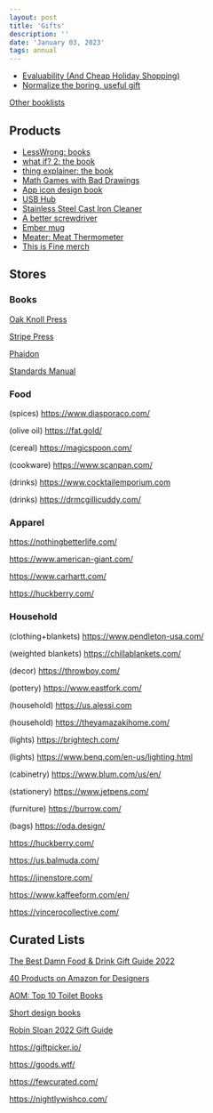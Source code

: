 ```yaml
---
layout: post
title: 'Gifts'
description: ''
date: 'January 03, 2023'
tags: annual
---
```


- [Evaluability (And Cheap Holiday Shopping)](https://www.lesswrong.com/posts/3T6p93Mut7G8qdkAs/evaluability-and-cheap-holiday-shopping)
- [Normalize the boring, useful gift](https://critter.blog/2022/11/24/normalize-the-boring-useful-gift/)

[Other booklists](/booklists/)

## Products

- [LessWrong: books](https://www.lesswrong.com/books)
- [what if? 2: the book](https://xkcd.com/what-if-2/)
- [thing explainer: the book](https://xkcd.com/thing-explainer/)
- [Math Games with Bad Drawings](https://mathwithbaddrawings.com/2022/01/19/math-games-with-bad-drawings-2/)
- [App icon design book](https://www.appiconbook.com/)
- [USB Hub](https://www.caldigit.com/thunderbolt-4-element-hub/)
- [Stainless Steel Cast Iron Cleaner](https://www.amazon.com/Ringer-Original-Stainless-Cleaner-Patented/dp/B00FKBR1ZG/)
- [A better screwdriver](https://kottke.org/22/03/a-better-screwdriver)
- [Ember mug](https://ember.com/)
- [Meater: Meat Thermometer](https://meater.com/)
- [This is Fine merch](https://topatoco.com/collections/this-is-fine)

## Stores

### Books

[Oak Knoll Press](https://www.oakknoll.com/)

[Stripe Press](https://press.stripe.com/)

[Phaidon](https://www.phaidon.com/)

[Standards Manual](https://standardsmanual.com/)

### Food

(spices) https://www.diasporaco.com/

(olive oil) https://fat.gold/

(cereal) https://magicspoon.com/

(cookware) https://www.scanpan.com/

(drinks) https://www.cocktailemporium.com

(drinks) https://drmcgillicuddy.com/

### Apparel

https://nothingbetterlife.com/

https://www.american-giant.com/

https://www.carhartt.com/

https://huckberry.com/

### Household

(clothing+blankets) https://www.pendleton-usa.com/

(weighted blankets) https://chillablankets.com/

(decor) https://throwboy.com/

(pottery) https://www.eastfork.com/

(household) https://us.alessi.com

(household) https://theyamazakihome.com/

(lights) https://brightech.com/

(lights) https://www.benq.com/en-us/lighting.html

(cabinetry) https://www.blum.com/us/en/

(stationery) https://www.jetpens.com/

(furniture) https://burrow.com/

(bags) https://oda.design/

https://huckberry.com/

https://us.balmuda.com/

https://jinenstore.com/

https://www.kaffeeform.com/en/

https://vincerocollective.com/

## Curated Lists

[The Best Damn Food & Drink Gift Guide 2022](https://sparktoro.com/blog/the-best-damn-food-drink-gift-guide-2022/)

[40 Products on Amazon for Designers](https://www.typewolf.com/amazon)

[AOM: Top 10 Toilet Books](https://www.artofmanliness.com/living/reading/top-10-toilet-books/)

[Short design books](https://anthonyhobday.com/blog/20230101.html)

[Robin Sloan 2022 Gift Guide](https://www.robinsloan.com/newsletters/2022-gift-guide/)

https://giftpicker.io/

https://goods.wtf/

https://fewcurated.com/

https://nightlywishco.com/
